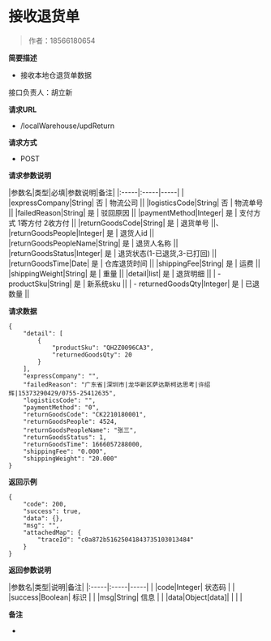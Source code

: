 # 接收退货单

> 作者：18566180654

**简要描述**

- 接收本地仓退货单数据

接口负责人：胡立新

**请求URL**
- /localWarehouse/updReturn


**请求方式**
- POST

**请求参数说明**

|参数名|类型|必填|参数说明|备注|
|:-----|:-----|-----| |
|expressCompany|String| 否 | 物流公司 ||
|logisticsCode|String| 否 | 物流单号 ||
|failedReason|String| 是 | 驳回原因 ||
|paymentMethod|Integer| 是 | 支付方式 1寄方付 2收方付  ||
|returnGoodsCode|String| 是 | 退货单号 ||、
|returnGoodsPeople|Integer| 是 | 退货人id  ||
|returnGoodsPeopleName|String| 是 | 退货人名称 ||
|returnGoodsStatus|Integer| 是 | 退货状态(1-已退货,3-已打回)  ||
|returnGoodsTime|Date| 是 | 仓库退货时间 ||
|shippingFee|String| 是 | 运费 ||
|shippingWeight|String| 是 | 重量 ||
|detail|list| 是 | 退货明细 ||
| - productSku|String| 是 | 新系统sku ||
| - returnedGoodsQty|Integer| 是 | 已退数量 ||


**请求数据**
```
{
    "detail": [
        {
            "productSku": "QH2Z0096CA3",
            "returnedGoodsQty": 20
        }
    ],
    "expressCompany": "",
    "failedReason": "广东省|深圳市|龙华新区萨达斯柯达思考|许绍辉|15373290429/0755-25412635",
    "logisticsCode": "",
    "paymentMethod": "0",
    "returnGoodsCode": "CK2210180001",
    "returnGoodsPeople": 4524,
	"returnGoodsPeopleName": "张三",
    "returnGoodsStatus": 1,
    "returnGoodsTime": 1666057288000,
    "shippingFee": "0.000",
    "shippingWeight": "20.000"
}
```


**返回示例**

```
{
    "code": 200,
    "success": true,
    "data": {},
    "msg": "",
    "attachedMap": {
        "traceId": "c0a872b51625041843735103013484"
    }
}
```

**返回参数说明**

|参数名|类型|说明|备注|
|:-----|:-----|-----| |
|code|Integer| 状态码 |  |
|success|Boolean| 标识 |  |
|msg|String| 信息 |  |
|data|Object[data]| | | |

 **备注**

-